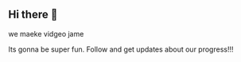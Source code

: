 ## Hi there 👋

we maeke vidgeo jame

Its gonna be super fun. Follow and get updates about our progress!!!
